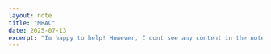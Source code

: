 ```yaml
---
layout: note
title: "MRAC"
date: 2025-07-13
excerpt: "Im happy to help! However, I dont see any content in the note. Could you please provide the text of the note so I can assist you in crafting a concise and intriguing excerpt?"
---
```


